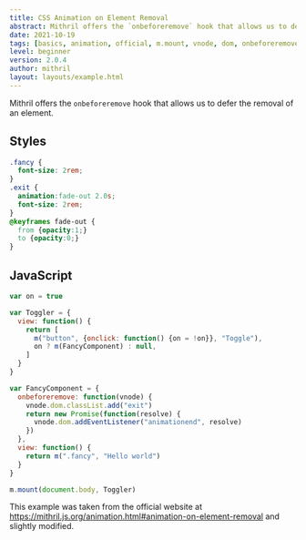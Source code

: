 ```yaml
---
title: CSS Animation on Element Removal
abstract: Mithril offers the `onbeforeremove` hook that allows us to defer the removal of an element.
date: 2021-10-19
tags: [basics, animation, official, m.mount, vnode, dom, onbeforeremove]
level: beginner
version: 2.0.4
author: mithril
layout: layouts/example.html
---
```


Mithril offers the `onbeforeremove` hook that allows us to defer the removal of an element.

## Styles

~~~css
.fancy {
  font-size: 2rem;
}
.exit {
  animation:fade-out 2.0s;
  font-size: 2rem;
}
@keyframes fade-out {
  from {opacity:1;}
  to {opacity:0;}
}
~~~

## JavaScript

~~~js
var on = true

var Toggler = {
  view: function() {
    return [
      m("button", {onclick: function() {on = !on}}, "Toggle"),
      on ? m(FancyComponent) : null,
    ]
  }
}

var FancyComponent = {
  onbeforeremove: function(vnode) {
    vnode.dom.classList.add("exit")
    return new Promise(function(resolve) {
      vnode.dom.addEventListener("animationend", resolve)
    })
  },
  view: function() {
    return m(".fancy", "Hello world")
  }
}

m.mount(document.body, Toggler)
~~~

This example was taken from the official website at <https://mithril.js.org/animation.html#animation-on-element-removal> and slightly modified.
